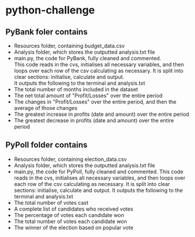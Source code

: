 # python-challenge

## PyBank foler contains
- Resources folder, containing budget_data.csv
- Analysis folder, which stores the outputted analysis.txt file
- main.py, the code for PyBank, fully cleaned and commented.   
This code reads in the cvs, initialises all necessary variables, and then loops over each row of the csv calculating as necessary. It is split into clear sections: initialise, calculate and output.  
It outputs the following to the terminal and analysis.txt
- The total number of months included in the dataset
- The net total amount of "Profit/Losses" over the entire period
- The changes in "Profit/Losses" over the entire period, and then the average of those changes
- The greatest increase in profits (date and amount) over the entire period
- The greatest decrease in profits (date and amount) over the entire period
  
## PyPoll folder contains
- Resources folder, containing election_data.csv
- Analysis folder, which stores the outputted analysis.txt file
- main.py, the code for PyPoll, fully cleaned and commented. 
This code reads in the cvs, initialises all necessary variables, and then loops over each row of the csv calculating as necessary. 
It is split into clear sections: initialise, calculate and output. 
It outputs the following to the terminal and analysis.txt
- The total number of votes cast
- A complete list of candidates who received votes
- The percentage of votes each candidate won
- The total number of votes each candidate won
- The winner of the election based on popular vote
